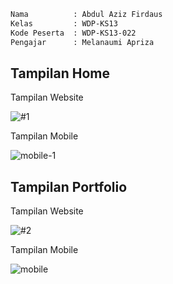 ```bash
Nama          : Abdul Aziz Firdaus
Kelas         : WDP-KS13
Kode Peserta  : WDP-KS13-022
Pengajar      : Melanaumi Apriza
```

<h2>Tampilan Home</h2>

<p>Tampilan Website</p>

![#1](https://github.com/AzizLike29/Portfolio-Hacktiv8/assets/119909214/d84ffcf3-1586-48e4-b9e7-aa7dc81395b1)

<p>Tampilan Mobile</p>

![mobile-1](https://github.com/AzizLike29/Portfolio-Hacktiv8/assets/119909214/842a664c-edda-421c-ba8c-983ab8333504)

<h2>Tampilan Portfolio</h2>

<p>Tampilan Website</p>

![#2](https://github.com/AzizLike29/Portfolio-Hacktiv8/assets/119909214/f3b6eb18-7674-4583-b8f3-8bb55c762509)

<p>Tampilan Mobile</p>

![mobile](https://github.com/AzizLike29/Portfolio-Hacktiv8/assets/119909214/bca2c971-5bcd-4fc4-9452-7aababb76848)
